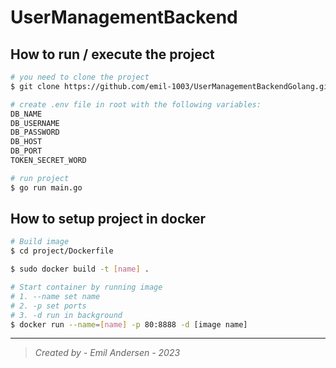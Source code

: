 # **UserManagementBackend**

## **How to run / execute the project**

```bash
# you need to clone the project
$ git clone https://github.com/emil-1003/UserManagementBackendGolang.git

# create .env file in root with the following variables:
DB_NAME
DB_USERNAME
DB_PASSWORD
DB_HOST
DB_PORT
TOKEN_SECRET_WORD

# run project
$ go run main.go
```

## **How to setup project in docker**
```bash
# Build image
$ cd project/Dockerfile

$ sudo docker build -t [name] .

# Start container by running image
# 1. --name set name
# 2. -p set ports
# 3. -d run in background
$ docker run --name=[name] -p 80:8888 -d [image name]
```

---
> *Created by - Emil Andersen - 2023*
